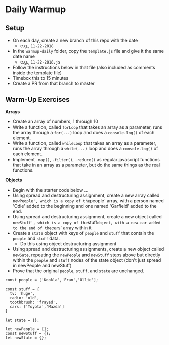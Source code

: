 # Daily Warmup

## Setup

- On each day, create a new branch of this repo with the date
  - e.g., `11-22-2018`
- In the `warmup-daily` folder, copy the `template.js` file and give it the same date name
  - e.g., `11-22-2018.js`
- Follow the instructions below in that file (also included as comments inside the template file)
- Timebox this to 15 minutes
- Create a PR from that branch to master

## Warm-Up Exercises

**Arrays**

- Create an array of numbers, 1 through 10
- Write a function, called `forLoop` that takes an array as a parameter, runs the array through a `for(...)` loop and does a `console.log()` of each element.
- Write a function, called `whileLoop` that takes an array as a parameter, runs the array through a `while(...)` loop and does a `console.log()` of each element.
- Implement `.map()`, `.filter()`, `.reduce()` as regular javascript functions that take in an array as a parameter, but do the same things as the real functions.

**Objects**

- Begin with the starter code below ...
- Using spread and destructuring assignment, create a new array called `newPeople', which is a copy of the`people` array, with a person named 'Odie' added to the beginning and one named 'Garfield' added to the end.
- Using spread and destructuring assignment, create a new object called `newStuff', which is a copy of the`stuff`object, with a new car added to the end of the`cars` array within it
- Create a `state` object with keys of `people` and `stuff` that contain the `people` and `stuff` data.
  - Do this using object destructuring assignment
- Using spread and destructuring assignments, create a new object called `newSate`, repeating the `newPeople` and `newStuff` steps above but directly within the `people` and `stuff` nodes of the state object (don't just spread in newPeople and newStuff)
- Prove that the original `people`, `stuff`, and `state` are unchanged.

```
const people = ['Kookla','Fran','Ollie'];

const stuff = {
  tv: 'huge',
  radio: 'old',
  toothbrush: 'frayed',
  cars: ['Toyota','Mazda']
}

let state = {};

let newPeople = [];
const newStuff = {};
let newState = {};
```
